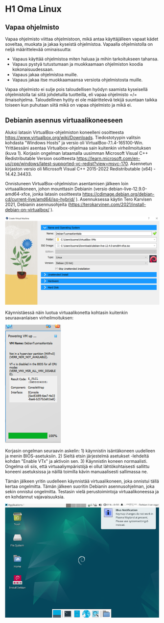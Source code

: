 # H1 Oma Linux


## Vapaa ohjelmisto

Vapaa ohjelmisto viittaa ohjelmistoon, mikä antaa käyttäjälleen vapaat kädet soveltaa, muokata ja jakaa kyseistä ohjelmistoa. Vapaalla ohjelmistolla on neljä määrittelevää ominaisuutta:
 - Vapaus käyttää ohjelmistoa miten haluaa ja mihin tarkoitukseen tahansa.
 - Vapaus pystyä tutustumaan ja muokkaamaan ohjelmiston koodia kokonaisuudessaan.
 - Vapaus jakaa ohjelmistoa muille.
 - Vapaus jakaa itse muokkaamaansa versiota ohjelmistosta muille.

Vapaa ohjelmisto ei sulje pois taloudellisen hyödyn saamista kyseisellä ohjelmistolla tai siitä johdetuilla tuotteilla, eli vapaa ohjelmisto =/= ilmaisohjelma. Taloudellinen hyöty ei ole määrittelevä tekijä suuntaan taikka toiseen kun puhutaan siitä mikä on vapaa ohjelmisto ja mikä ei.


## Debianin asennus virtuaalikoneeseen

Aluksi latasin VirtualBox-ohjelmiston koneelleni osoitteesta https://www.virtualbox.org/wiki/Downloads. Tiedostotyypin valitsin kohdasta "Windows Hosts" ja versio oli VirtualBox-7.1.4-165100-Win.
Yrittäessäni asentaa Virtualbox-ohjelmaa sain kuitenkin virheilmoituksen (kuva 1). Korjasin ongelman lataamalla uusimman Microsoft Visual C++ Redistributable Version osoitteesta https://learn.microsoft.com/en-us/cpp/windows/latest-supported-vc-redist?view=msvc-170. Asennetun kirjaston versio oli Microsoft Visual C++ 2015-2022 Redistributable (x64) - 14.42.34433.


Onnistuneen VirtualBox-ohjelmiston asentamisen jälkeen loin virtuaalikoneen, johon mounttasin Debianin (versio debian-live-12.9.0-amd64-xfce, jonka latasin osoitteesta https://cdimage.debian.org/debian-cd/current-live/amd64/iso-hybrid/ ). Asennuksessa käytin Tero Karvisen 2021, Debianin asennusohjeita (https://terokarvinen.com/2021/install-debian-on-virtualbox/ ).

![DebianAsennus](DebianAsennus/DebianAsennus.png)


Käynnistäessä näin luotua virtuaalikonetta kohtasin kuitenkin seuraavanlaisen virheilmoituksen:

![VTxError](DebianAsennus/Error1.png)

Korjasin ongelman seuraavin askelin: 1) käynnistin isäntäkoneen uudelleen ja menin BIOS-asetuksiin. 2) Sieltä etsin järjestelmä asetukset -lehdeltä kohdan "Enable VTx" ja aktivoin sen. 3) Käynnistin koneen normaalisti. 
Ongelma oli siis, että virtuaaliympäristöjä ei ollut lähtökohtaisesti sallittu koneeni asetuksissa ja näillä toimilla kävin manuaalisesti sallimassa ne. 

Tämän jälkeen yritin uudelleen käynnistää virtuaalikoneen, joka onnistui tällä kertaa ongelmitta. Tämän jälkeen suoritin Debianin asennusohjelman, joka sekin onnistui ongelmitta. Testasin vielä perustoimintoja virtuaalikoneessa ja en kohdannut vajavaisuuksia.

![DebianToimii](DebianAsennus/DebianToimii2.png)


